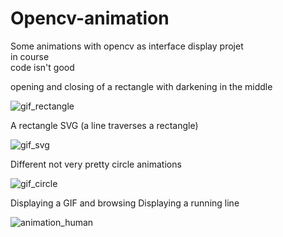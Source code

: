 # Opencv-animation

Some animations with opencv as interface display projet <br>in course</br> code isn't good

opening and closing of a rectangle with darkening in the middle

![gif_rectangle](https://user-images.githubusercontent.com/54853371/224007857-a5ebaa92-6c4b-439a-a59d-a1a940b83095.gif)

A rectangle SVG (a line traverses a rectangle)

![gif_svg](https://user-images.githubusercontent.com/54853371/224008577-88dfa85c-5c88-4c5b-82e9-d82282a5cda3.gif)

Different not very pretty circle animations

![gif_circle](https://user-images.githubusercontent.com/54853371/224008805-04103675-9a32-4b8d-8d9c-8ab56ea1891e.gif)

Displaying a GIF and browsing Displaying a running line

![animation_human](https://user-images.githubusercontent.com/54853371/224009961-96d93c6d-960f-4534-aa4d-52b1f40b07a8.gif)


